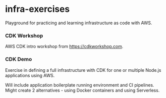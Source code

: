 # infra-exercises

Playground for practicing and learning infrastructure as code with AWS.

### CDK Workshop

AWS CDK intro workshop from https://cdkworkshop.com.

### CDK Demo

Exercise in defining a full infrastructure with CDK for one or multiple Node.js applications using AWS.

Will include application boilerplate running environment and CI pipelines.
Might create 2 alternatives - using Docker containers and using Serverless.
